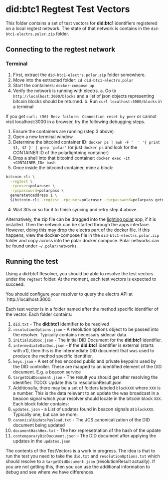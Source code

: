 # did:btc1 Regtest Test Vectors

This folder contains a set of test vectors for **did:btc1** identifiers registered on a local regtest network. The state of that network is contains in the `did-btc1-electrs.polar.zip` folder.

## Connecting to the regtest network

### Terminal 

1. First, extract the `did-btc1-electrs.polar.zip` folder somewhere.
2. Move into the extracted folder: `cd did-btc1-electrs.polar`
3. Start the containers: `docker-compose up`
4. Verify the network is running with electrs.
  a. Go to `http://localhost:3000/blocks` and a list of json objects representing bitcoin blocks should be returned.
  b. Run `curl localhost:3000/blocks` in a terminal

If you get `curl: (56) Recv failure: Connection reset by peer` or cannot visit localhost:3000 in a browser, try the following debugging steps.

1. Ensure the containers are running (step 3 above)
2. Open a new terminal window
3. Determine the bitcoind container ID: `docker ps | awk -F '  ' '{ print $1, $2 }' | grep 'polar'` (or just `docker ps` and look for the CONTAINER ID of the polarlightning container)
4. Drop a shell into that bitcoind container: `docker exec -it <CONTAINER_ID> bash`
5. Once inside the bitcoind container, mine a block:
  ```sh
  bitcoin-cli \
    -regtest \
    -rpcuser=polaruser \
    -rpcpassword=polarpass \
    generatetoaddress 1 \
    $(bitcoin-cli -regtest -rpcuser=polaruser -rpcpassword=polarpass getnewaddress)
  ```
4. Wait 30s or so for it to finish syncing and retry step 4 above.

Alternatively, the zip file can be dragged into the [lighting polar](https://lightningpolar.com/) app, if it is installed. Then the network can be started through the apps interface. However, doing this may drop the electrs part of the docker file. If this happens, view the docker-compose file in the `did-btc1-electrs.polar.zip` folder and copy across into the polar docker compose. Polar networks can be found under `~/.polar/networks`.

## Running the test

Using a did:btc1 Resolver, you should be able to resolve the test vectors under the `regtest` folder. At the moment, each test vectors is expected to succeed. 

You should configure your resolver to query the electrs API at `http://localhost:3000.

Each test vector is in a folder named after the method specific identifier of the vector. Each folder contains:

1. `did.txt` - The **did:btc1** identifier to be resolved
2. `resolutionOptions.json` - A resolution options object to be passed into the resolver. Typically contains necessary sidecar data.
3. `initialDidDoc.json` - The initial DID Document for the **did:btc1** identifier.
4. `intermediateDidDoc.json` - If the **did:btc1** identifier is external (starts with x1), then this is the intermediate DID document that was used to produce the method specific identifier.
5. `keys.json` - A set of hex encoded public and private keypairs used by the DID controller. These are mapped to an identified element of the DID document. E.g. a beacon service
6. `targetDidDocument.json` - The result you should get after resolving the identifier. TODO: Update this to resolutionResult.json
7. Additionally, there may be a set of folders labeled `blockXXX` where `XXX` is a number. This is the data relevant to an update the was broadcast in a beacon signal which your resolver should locate in the bitcoin block `XXX`. Each block folder contains:
  1. `updates.json` - a List of updates found in beacon signals at `blockXXX`. Typically one, but can be more.
  2. `canonicalUpdatePayload.txt` - The JCS canonicalization of the DID document being updated
  3. `documentHashHex.txt` - The hex represetnation of the hash of the update
  4. `contemporaryDidDocument.json` - The DID document after applying the updates in the `updates.json`

The contents of the TestVectors is a work in progress. The idea is that to run the test you need to take the `did.txt` and `resolutionOptions.txt` which should resolve to a `targetDidDocument.json` (resolutionResult actually). If you are not getting this, then you can use the additional information to debug and see where we have differences.
